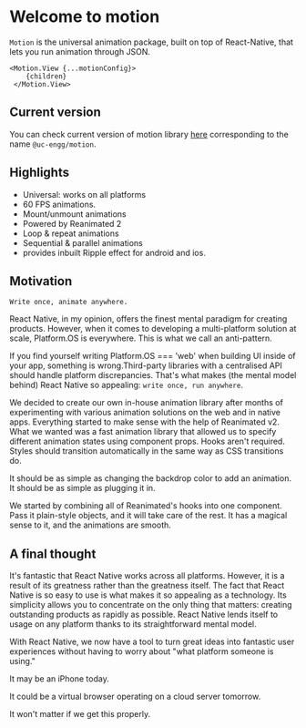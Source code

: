 # Welcome to motion
`Motion` is the universal animation package, built on top of React-Native, that lets you run animation through JSON.
```
<Motion.View {...motionConfig}>
    {children}
 </Motion.View>
```

## Current version
You can check current version of motion library [here](https://www.npmjs.com/package/@uc-engg/motion) corresponding to the name `@uc-engg/motion`.

## Highlights
* Universal: works on all platforms
* 60 FPS animations.
* Mount/unmount animations
* Powered by Reanimated 2
* Loop & repeat animations
* Sequential & parallel animations
* provides inbuilt Ripple effect for android and ios.

## Motivation
`Write once, animate anywhere.`

React Native, in my opinion, offers the finest mental paradigm for creating products. However, when it comes to developing a multi-platform solution at scale, Platform.OS is everywhere. This is what we call an anti-pattern.

If you find yourself writing Platform.OS === 'web' when building UI inside of your app, something is wrong.Third-party libraries with a centralised API should handle platform discrepancies. That's what makes (the mental model behind) React Native so appealing: `write once, run anywhere`.

We decided to create our own in-house animation library after months of experimenting with various animation solutions on the web and in native apps. Everything started to make sense with the help of Reanimated v2. What we wanted was a fast animation library that allowed us to specify different animation states using component props. Hooks aren't required. Styles should transition automatically in the same way as CSS transitions do.

It should be as simple as changing the backdrop color to add an animation. It should be as simple as plugging it in.

We started by combining all of Reanimated's hooks into one component. Pass it plain-style objects, and it will take care of the rest. It has a magical sense to it, and the animations are smooth.

## A final thought
It's fantastic that React Native works across all platforms. However, it is a result of its greatness rather than the greatness itself. The fact that React Native is so easy to use is what makes it so appealing as a technology. Its simplicity allows you to concentrate on the only thing that matters: creating outstanding products as rapidly as possible. React Native lends itself to usage on any platform thanks to its straightforward mental model.

With React Native, we now have a tool to turn great ideas into fantastic user experiences without having to worry about "what platform someone is using."

It may be an iPhone today.

It could be a virtual browser operating on a cloud server tomorrow.

It won't matter if we get this properly.
